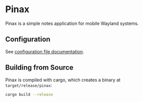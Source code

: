 # Pinax

Pinax is a simple notes application for mobile Wayland systems.

## Configuration

See [configuration file documentation](./docs/config.md).

## Building from Source

Pinax is compiled with cargo, which creates a binary at `target/release/pinax`:

```sh
cargo build --release
```
